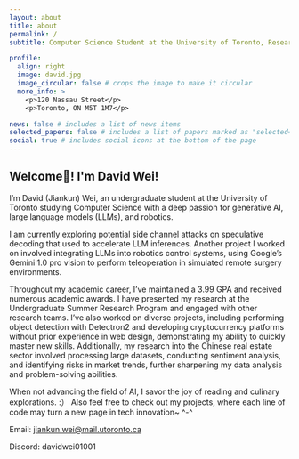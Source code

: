 ```yaml
---
layout: about
title: about
permalink: /
subtitle: Computer Science Student at the University of Toronto, Researcher in SysNet Group. Former Researcher in MEDCVR Lab, Ex-QA Engineer at Uken Games Inc.

profile:
  align: right
  image: david.jpg
  image_circular: false # crops the image to make it circular
  more_info: >
    <p>120 Nassau Street</p>
    <p>Toronto, ON M5T 1M7</p>

news: false # includes a list of news items
selected_papers: false # includes a list of papers marked as "selected={true}"
social: true # includes social icons at the bottom of the page
---
```


## Welcome👋! I'm David Wei! 
I’m David (Jiankun) Wei, an undergraduate student at the University of Toronto studying Computer Science with a deep passion for generative AI, large language models (LLMs), and robotics. 

I am currently exploring potential side channel attacks on speculative decoding that used to accelerate LLM inferences. Another project I worked on involved integrating LLMs into robotics control systems, using Google’s Gemini 1.0 pro vision to perform teleoperation in simulated remote surgery environments.

Throughout my academic career, I’ve maintained a 3.99 GPA and received numerous academic awards. I have presented my research at the Undergraduate Summer Research Program and engaged with other research teams. I’ve also worked on diverse projects, including performing object detection with Detectron2 and developing cryptocurrency platforms without prior experience in web design, demonstrating my ability to quickly master new skills. Additionally, my research into the Chinese real estate sector involved processing large datasets, conducting sentiment analysis, and identifying risks in market trends, further sharpening my data analysis and problem-solving abilities.

When not advancing the field of AI, I savor the joy of reading and culinary explorations. :） Also feel free to check out my projects, where each line of code may turn a new page in tech innovation~ ^-^

Email: jiankun.wei@mail.utoronto.ca

Discord: davidwei01001
